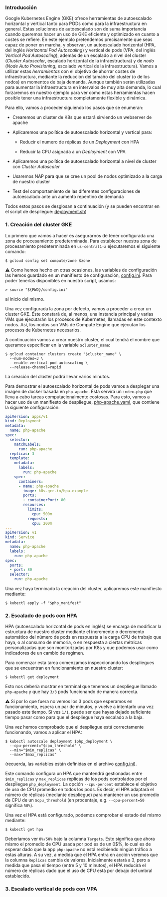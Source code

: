 ### Introducción

Google Kubernetes Engine (GKE) ofrece herramientas de autoescalado 
horizontal y vertical tanto para PODs como para la infraestructura
en general. Estas soluciones de autoescalado son de suma importancia
cuando queremos hacer un uso de GKE eficiente y optimizado en cuanto a 
costes se refiere. En este ejemplo pretendemos precisamente que seas
capaz de poner en marcha, y observar, un autoescalado horizontal (HPA,
del inglés *Horizontal Pod Autoscaling*)
y vertical de pods (VPA, del inglés *Vertical Pod Autoscaling*), 
además de un escalado a nivel del cluster (*Cluster Autoscaler*,
escalado horizontal de la infraestructura) y de *nodo*
(*Node Auto Provisioning*, escalado vertical de la infraestructura).
Vamos a utilizar estas *herramientas* con el objetivo de ahorrar 
costes de infraestructura, mediante la reducción del tamaño del 
cluster (o de los nodos) en momentos de baja demanda. Aunque
también serán utilizadas para aumentar la infraestructura en intervalos
de muy alta demanda, lo cual forzaremos en nuestro ejemplo para ver
como estas herramientas hacen posible tener una infraestructura
completamente flexible y dinámica.

Para ello, vamos a proceder siguiendo los pasos que se enumeran:

* Crearemos un cluster de K8s que estará sirviendo un webserver de apache

* Aplicaremos una política de autoescalado horizontal y vertical para:

    - Reducir el numero de réplicas de un *Deployment* con HPA
    
    - Reducir la CPU asignada a un *Deployment* con VPA

* Aplicaremos una política de autoescalado horizontal a nivel de cluster con *Cluster Autoscaler*

* Usaremos NAP para que se cree un pool de nodos optimizado a la carga de nuestro cluster

* Test del comportamiento de las diferentes configuraciones de autoescalado 
  ante un aumento repentino de demanda

Todos estos pasos se desglosan a continuación (y se pueden encontrar en
el script de despliegue: [deployment.sh](deployment.sh))

### 1. Creación del cluster GKE
Lo primero que vamos a hacer es asegurarnos de tener configurada una
zona de procesamiento predeterminada. Para establecer nuestra zona de procesamiento
predeterminada en `us-central1-a` ejecutaremos el siguiente comando:

```shell
$ gcloud config set compute/zone $zone
```

⚠️ Como hemos hecho en otras ocasiones, las variables de configuración las hemos
guardado en un manifiesto de configuración, [config.ini](config.ini). Para poder
tenerlas disponibles en nuestro script, usamos:
```shell
> source "${PWD}/config.ini"
```
al inicio del mismo.


Una vez configurada la zona por defecto, vamos a proceder a crear un cluster GKE.
Éste constará de, al menos, una instancia principal y varias VMs que ejecutarán los procesos de
Kubernetes, llamadas en este contexto nodos. Así, los nodos son VMs de Compute Engine que ejecutan los procesos de Kubernetes necesarios.

A continuación vamos a crear nuestro cluster, el cual tendrá el nombre que queramos especificar
en la variable `$cluster_name`:

```shell
$ gcloud container clusters create "$cluster_name" \
  --num-nodes=3 \
  --enable-vertical-pod-autoscaling \
  --release-channel=rapid
```
La creación del clúster podrá llevar varios minutos.

Para demostrar el autoescalado horizontal de pods vamos a desplegar
una imagen de docker basada en `php-apache`. Ésta servirá un 
`index.php` que lleva a cabo tareas computacionalmente costosas.
Para esto, vamos a hacer uso de un manifiesto de despliegue, 
[php-apache.yaml](php-apache.yaml), que contiene la siguiente 
configuración:

```yaml
apiVersion: apps/v1
kind: Deployment
metadata:
  name: php-apache
spec:
  selector:
    matchLabels:
      run: php-apache
  replicas: 3
  template:
    metadata:
      labels:
        run: php-apache
    spec:
      containers:
      - name: php-apache
        image: k8s.gcr.io/hpa-example
        ports:
        - containerPort: 80
        resources:
          limits:
            cpu: 500m
          requests:
            cpu: 200m
---
apiVersion: v1
kind: Service
metadata:
  name: php-apache
  labels:
    run: php-apache
spec:
  ports:
  - port: 80
  selector:
    run: php-apache
```
Una vez haya terminado la creación del cluster, aplicaremos
este manifiesto mediante:

```shell
$ kubectl apply -f "$php_manifest"
```

### 2. Escalado de pods con HPA

HPA (autoescalado horizontal de pods en inglés) se encarga de 
modificar la estructura de nuestro cluster mediante el incremento
o decremento automático del número de pods en respuesta a la 
carga CPU de trabajo que haya, o al consumo de memoria, o en 
respuesta a ciertas métricas personalizadas que son monitorizadas
por K8s y que podemos usar como indicadores de un cambio de regimen.

Para comenzar esta tarea comenzamos inspeccionando los 
despliegues que se encuentran en funcionamiento en nuestro cluster:

```shell
$ kubectl get deployment
```

Esto nos debería mostrar en terminal que tenemos un despliegue 
llamado `php-apache` y que hay `3/3` pods funcionando de manera
correcta.

⚠️ Si por lo que fuera no vemos los 3 pods que esperamos en funcionamiento,
espera un par de minutos, y vuelve a intentarlo una vez pasado este tiempo.
Si ves `1/1`, puede ser que hayas dejado suficiente tiempo pasar como
para que el despliegue haya escalado a la baja.


Una vez hemos comprobado que el despliegue está correctamente
funcionando, vamos a aplicar el HPA:

```shell
$ kubectl autoscale deployment $php_deployment \
  --cpu-percent="$cpu_threshold" \
  --min="$min_replicas" \
  --max="$max_replicas"
```
(recuerda, las variables están definidas en el archivo [config.ini](config.ini)).

Este comando configura un HPA que mantendrá gestionadas entre `$min_replicas`
y `max_replicas` replicas de los pods controlados por el despliegue `php_deployment`.
La opción `--cpu-percent` establece el objetivo de uso de CPU promedio 
en todos los pods. Es decir, el HPA adaptará el número de réplicas
(mediante despliegue) para mantener un uso promedio de CPU de un `$cpu_threshold` 
(en procentaje, e.g. `--cpu-percent=50` significa `50%`).

Una vez el HPA está configurado, podemos comprobar el estado del mismo
mediante:

```shell
$ kubectl get hpa
```

Deberíamos ver `0%/50%` bajo la columna `Targets`. Esto significa
que ahora mismo el promedio de CPU usada por pod es de un 0$%, 
lo cual es de esperar dado que la app `php-apache` no está recibiendo
ningún tráfico a estas alturas. A su vez, a medida que el HPA
entra en acción veremos que la columna `Replicas` cambia de valores.
Inicialmente estará a 3, pero a medida que pasa el tiempo (entre
5 y 10 minutos), el HPA reducirá el número de réplicas dado que el
uso de CPU está por debajo del umbral establecido.


### 3. Escalado vertical de pods con VPA


